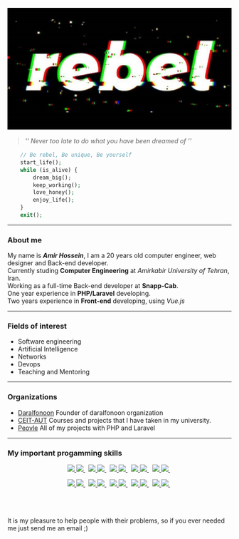 <p align="center">
  
  <img src="crop.php.jpg" />
  
  > _'' Never too late to do what you have been dreamed of ''_
  
</p>

```php
    // Be rebel, Be unique, Be yourself
    start_life();
    while (is_alive) {
	    dream_big();
	    keep_working();
	    love_honey();	
	    enjoy_life();
    }
    exit();
```
___

### About me
My name is ***Amir Hossein***, I am a 20 years old computer engineer, web designer and Back-end developer.<br /> 
Currently studing **Computer Engineering** at _Amirkabir University of Tehran_, Iran.<br />
Working as a full-time Back-end developer at **Snapp-Cab**.<br />
One year experience in **PHP/Laravel** developing.<br />
Two years experience in **Front-end** developing, using _Vue.js_<br />

___

### Fields of interest 
 - Software engineering  
 - Artificial Intelligence
 - Networks
 - Devops
 - Teaching and Mentoring
 
 ___
 
### Organizations
 - [Daralfonoon](https://github.com/AUT-Daralfonoon) Founder of daralfonoon organization
 - [CEIT-AUT](https://github.com/CEIT-AUT) Courses and projects that I have taken in my university.
 - [Peovle](https://github.com/Peovle) All of my projects with PHP and Laravel
 
 ___

### My important progamming skills
<p align="center">
	
<a target="_blank" href="https://github.com/yurijserrano/LANGUAGES-TOOLS-LOGOS/tree/master/ides">
	<img src="https://img.shields.io/badge/C%20Programming%20Language-gray?style=for-the-badge&color=666666" />
	<img src="https://github.com/yurijserrano/Github-Profile-Readme-Logos/blob/master/programming%20languages/c.svg" width="30" />
</a>&nbsp;
<a target="_blank" href="https://github.com/yurijserrano/LANGUAGES-TOOLS-LOGOS/tree/master/databases">
	<img src="https://img.shields.io/badge/Ruby-red?style=for-the-badge&color=70092f" />
	<img src="https://github.com/yurijserrano/Github-Profile-Readme-Logos/blob/master/programming%20languages/ruby.svg" width="30" />
</a>&nbsp;
<a target="_blank" href="https://github.com/yurijserrano/LANGUAGES-TOOLS-LOGOS/tree/master/frameworks">
	<img src="https://img.shields.io/badge/Python-blue?style=for-the-badge&color=094e87" />
	<img src="https://github.com/yurijserrano/Github-Profile-Readme-Logos/blob/master/programming%20languages/python.svg" width="30" />
</a>&nbsp;
<a target="_blank" href="https://github.com/yurijserrano/LANGUAGES-TOOLS-LOGOS/tree/master/text%20editors">
	<img src="https://img.shields.io/badge/PHP-purple?style=for-the-badge&color=5821d9" />
	<img src="https://github.com/yurijserrano/Github-Profile-Readme-Logos/blob/master/programming%20languages/php.png" width="30" />
</a>&nbsp;
<a target="_blank" href="https://github.com/yurijserrano/LANGUAGES-TOOLS-LOGOS/tree/master/others">
	 <img src="https://img.shields.io/badge/Laravel-orange?style=for-the-badge&color=fc6500" />
	 <img src="https://github.com/yurijserrano/Github-Profile-Readme-Logos/blob/master/frameworks/laravel.svg" width="30" />
</a>&nbsp;

</p>

<p align="center">

<a target="_blank" href="https://github.com/yurijserrano/LANGUAGES-TOOLS-LOGOS/tree/master/others">
	<img src="https://img.shields.io/badge/Golang-blue?style=for-the-badge&color=03f0fc" />
	<img src="https://github.com/yurijserrano/Github-Profile-Readme-Logos/blob/master/programming%20languages/go.svg" width="30" />
</a>&nbsp;
<a target="_blank" href="https://github.com/yurijserrano/LANGUAGES-TOOLS-LOGOS/tree/master/databases">
	<img src="https://img.shields.io/badge/JavaScript-black?style=for-the-badge&color=d9d021" />
	<img src="https://github.com/yurijserrano/Github-Profile-Readme-Logos/blob/master/programming%20languages/javascript.svg" width="30" />
</a>&nbsp;
<a target="_blank" href="https://github.com/yurijserrano/LANGUAGES-TOOLS-LOGOS/tree/master/cloud">
	<img src="https://img.shields.io/badge/Vue.js-green?style=for-the-badge&color=09875f" />
	<img src="https://github.com/yurijserrano/Github-Profile-Readme-Logos/blob/master/frameworks/vuejs.svg" width="30" />
</a>&nbsp;
<a target="_blank" href="https://github.com/yurijserrano/LANGUAGES-TOOLS-LOGOS/tree/master/cloud">
	<img src="https://img.shields.io/badge/ShellScript-black?style=for-the-badge&color=09cc5f" />
	<img src="https://github.com/yurijserrano/Github-Profile-Readme-Logos/blob/master/programming%20languages/bash.svg" width="30" />
</a>&nbsp;
<a target="_blank" href="https://github.com/yurijserrano/LANGUAGES-TOOLS-LOGOS/tree/master/cloud">
	<img src="https://img.shields.io/badge/Docker-blue?style=for-the-badge&color=0977bb" />
	<img src="https://github.com/yurijserrano/Github-Profile-Readme-Logos/blob/master/cloud/docker.svg" width="30" />
</a>&nbsp;
	
</p>

<br /><br /><br />
It is my pleasure to help people with their problems, so if you ever needed me just send me an email ;)
